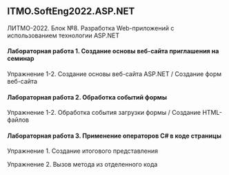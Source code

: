 ## ITMO.SoftEng2022.ASP.NET
ЛИТМО-2022. Блок №8. Разработка Web-приложений с использованием технологии ASP.NET

#### Лабораторная работа 1. Создание основы веб-сайта приглашения на семинар
Упражнение 1-2. Создание основы веб-сайта ASP.NET / Создание форм веб-сайта
#### Лабораторная работа 2. Обработка событий формы
Упражнение 1-2. Обработка события загрузки формы / Создание HTML-файлов
#### Лабораторная работа 3. Применение операторов C# в коде страницы
Упражнение 1. Создание итогового представления

Упражнение 2. Вызов метода из отделенного кода

